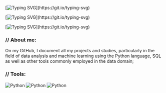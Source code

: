 [![Typing SVG](https://readme-typing-svg.demolab.com?font=Fira+Code&pause=1000&color=1DF729&random=false&width=435&separator=%3C&lines=Welcome+to+my+GitHub+%3C%2F%2F+Identification++%3D+'Lucas+Martins';)](https://git.io/typing-svg)
    
[![Typing SVG](https://readme-typing-svg.demolab.com?font=Fira+Code&pause=1000&color=1DF729&repeat=false&random=false&width=435&lines=%2F%2F+loading+skills.+.+.;'Python'%2C+'Machine+Learning'%2C++;+'Data+%26+Analytics';Skills+loaded+successfully!)](https://git.io/typing-svg)

[![Typing SVG](https://readme-typing-svg.demolab.com?font=Fira+Code&pause=1000&color=1DF729&repeat=false&random=false&width=435&lines=%2F%2F+Mission;programming+for+A.I;mission+achieved!)](https://git.io/typing-svg)

### // About me: 
On my GitHub, I document all my projects and studies, particularly in the field of data analysis and machine learning using the Python language, SQL as well as other tools commonly employed in the data domain;

### // Tools: 
<img align="center" alt="Python" src="https://img.shields.io/badge/Python-14354C?style=for-the-badge&logo=python&logoColor=white"/>
<img align="center" alt="Python" src="https://img.shields.io/badge/MySQL-005C84?style=for-the-badge&logo=mysql&logoColor=white"/>
<img align="center" alt="Python" src="https://img.shields.io/badge/TensorFlow-FF6F00?style=for-the-badge&logo=tensorflow&logoColor=white"/>
